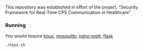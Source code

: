 This repository was established in effort of the project, "Security Framework for Real-Time CPS Communication in Healthcare"

### Running
You would require [tmux](https://github.com/tmux/tmux), [mosquitto](https://mosquitto.org/download/), [paho-mqtt](https://pypi.org/project/paho-mqtt/), [flask](https://pypi.org/project/Flask/)

```bash
./tmux.sh
```
